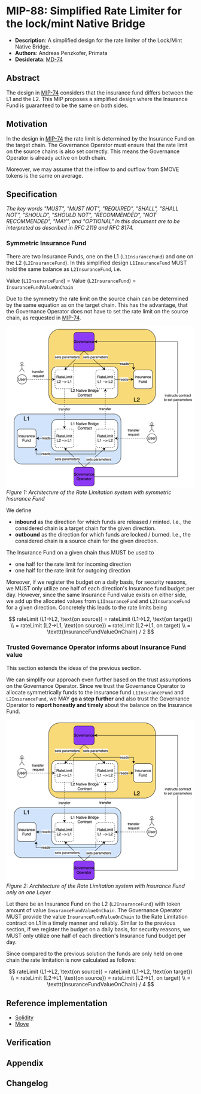 # MIP-88: Simplified Rate Limiter for the lock/mint Native Bridge

- **Description**: A simplified design for the rate limiter of the Lock/Mint Native Bridge.
- **Authors**: Andreas Penzkofer, Primata
- **Desiderata**: [MD-74](https://github.com/movementlabsxyz/MIP/pull/74/files/MD/md-74/README.md)

## Abstract

The design in [MIP-74](https://github.com/movementlabsxyz/MIP/pull/74) considers that the insurance fund differs between the L1 and the L2. This MIP proposes a simplified design where the Insurance Fund is guaranteed to be the same on both sides.

## Motivation

In the design in [MIP-74](https://github.com/movementlabsxyz/MIP/pull/74) the rate limit is determined by the Insurance Fund on the target chain. The Governance Operator must ensure that the rate limit on the source chains is also set correctly. This means the Governance Operator is already active on both chain.

Moreover, we may assume that the inflow to and outflow from \$MOVE tokens is the same on average.

## Specification

_The key words "MUST", "MUST NOT", "REQUIRED", "SHALL", "SHALL NOT", "SHOULD", "SHOULD NOT", "RECOMMENDED", "NOT RECOMMENDED", "MAY", and "OPTIONAL" in this document are to be interpreted as described in RFC 2119 and RFC 8174._

### Symmetric Insurance Fund

There are two Insurance Funds, one on the L1 (`L1InsuranceFund`) and one on the L2 (`L2InsuranceFund`). In this simplified design `L1InsuranceFund` MUST hold the same balance as `L2InsuranceFund`, i.e. 

Value (`L1InsuranceFund`) = Value (`L2InsuranceFund`) = `InsuranceFundValueOnChain`

Due to the symmetry the rate limit on the source chain can be determined by the same equation as on the target chain. This has the advantage, that the Governance Operator does not have to set the rate limit on the source chain, as requested in [MIP-74](https://github.com/movementlabsxyz/MIP/pull/74).

![alt text](overview.png)
_Figure 1: Architecture of the Rate Limitation system with symmetric Insurance Fund_

We define

- **inbound** as the direction for which funds are released / minted. I.e., the considered chain is a target chain for the given direction.
- **outbound** as the direction for which funds are locked / burned. I.e., the considered chain is a source chain for the given direction.

The Insurance Fund on a given chain thus MUST be used to

- one half for the rate limit for incoming direction
- one half for the rate limit for outgoing direction

Moreover, if we register the budget on a daily basis, for security reasons, we MUST only utilize one half of each direction's Insurance fund budget per day. However, since the same Insurance Fund value exists on either side, we add up the allocated values from `L1InsuranceFund` and `L2InsuranceFund` for a given direction. Concretely this leads to the rate limits being

$$
rateLimit (L1→L2, \text{on source}) = rateLimit (L1→L2, \text{on target}) \\
= rateLimit (L2→L1, \text{on source}) = rateLimit (L2→L1, on target) \\
= \texttt{InsuranceFundValueOnChain} / 2
$$

### Trusted Governance Operator informs about Insurance Fund value

This section extends the ideas of the previous section.

We can simplify our approach even further based on the trust assumptions on the Governance Operator. Since we trust the Governance Operator to allocate symmetrically funds to the insurance fund `L1InsuranceFund` and `L2InsuranceFund`, we MAY **go a step further** and also trust the Governance Operator to **report honestly and timely** about the balance on the Insurance Fund.

![alt text](overview.png)
_Figure 2: Architecture of the Rate Limitation system with Insurance Fund only on one Layer_

Let there be an Insurance Fund on the L2 (`L2InsuranceFund`) with token amount of value `InsuranceFundValueOnChain`. The Governance Operator MUST provide the value `InsuranceFundValueOnChain` to the Rate Limitation contract on L1 in a timely manner and reliably. Similar to the previous section, if we register the budget on a daily basis, for security reasons, we MUST only utilize one half of each direction's Insurance fund budget per day.

Since compared to the previous solution the funds are only held on one chain the rate limitation is now calculated as follows:

$$
rateLimit (L1→L2, \text{on source}) = rateLimit (L1→L2, \text{on target}) \\
= rateLimit (L2→L1, \text{on source}) = rateLimit (L2→L1, on target) \\
= \texttt{InsuranceFundValueOnChain} / 4
$$

## Reference implementation

- [Solidity](https://github.com/movementlabsxyz/movement/pull/992)
- [Move](https://github.com/movementlabsxyz/aptos-core/pull/113)

## Verification

## Appendix

## Changelog
